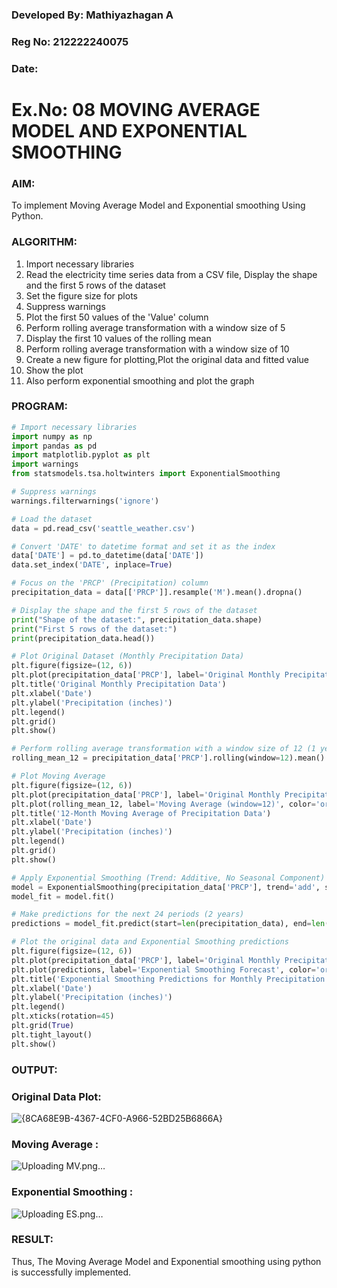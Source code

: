### Developed By: Mathiyazhagan A
### Reg No: 212222240075
### Date: 

# Ex.No: 08     MOVING AVERAGE MODEL AND EXPONENTIAL SMOOTHING


### AIM:
To implement Moving Average Model and Exponential smoothing Using Python.

### ALGORITHM:
1. Import necessary libraries
2. Read the electricity time series data from a CSV file, Display the shape and the first 5 rows of
the dataset
3. Set the figure size for plots
4. Suppress warnings
5. Plot the first 50 values of the 'Value' column
6. Perform rolling average transformation with a window size of 5
7. Display the first 10 values of the rolling mean
8. Perform rolling average transformation with a window size of 10
9. Create a new figure for plotting,Plot the original data and fitted value
10. Show the plot
11. Also perform exponential smoothing and plot the graph
    
### PROGRAM:
```python
# Import necessary libraries
import numpy as np
import pandas as pd
import matplotlib.pyplot as plt
import warnings
from statsmodels.tsa.holtwinters import ExponentialSmoothing

# Suppress warnings
warnings.filterwarnings('ignore')

# Load the dataset
data = pd.read_csv('seattle_weather.csv')

# Convert 'DATE' to datetime format and set it as the index
data['DATE'] = pd.to_datetime(data['DATE'])
data.set_index('DATE', inplace=True)

# Focus on the 'PRCP' (Precipitation) column
precipitation_data = data[['PRCP']].resample('M').mean().dropna()

# Display the shape and the first 5 rows of the dataset
print("Shape of the dataset:", precipitation_data.shape)
print("First 5 rows of the dataset:")
print(precipitation_data.head())

# Plot Original Dataset (Monthly Precipitation Data)
plt.figure(figsize=(12, 6))
plt.plot(precipitation_data['PRCP'], label='Original Monthly Precipitation Data', color='blue')
plt.title('Original Monthly Precipitation Data')
plt.xlabel('Date')
plt.ylabel('Precipitation (inches)')
plt.legend()
plt.grid()
plt.show()

# Perform rolling average transformation with a window size of 12 (1 year)
rolling_mean_12 = precipitation_data['PRCP'].rolling(window=12).mean()

# Plot Moving Average
plt.figure(figsize=(12, 6))
plt.plot(precipitation_data['PRCP'], label='Original Monthly Precipitation Data', color='blue')
plt.plot(rolling_mean_12, label='Moving Average (window=12)', color='orange')
plt.title('12-Month Moving Average of Precipitation Data')
plt.xlabel('Date')
plt.ylabel('Precipitation (inches)')
plt.legend()
plt.grid()
plt.show()

# Apply Exponential Smoothing (Trend: Additive, No Seasonal Component)
model = ExponentialSmoothing(precipitation_data['PRCP'], trend='add', seasonal=None)
model_fit = model.fit()

# Make predictions for the next 24 periods (2 years)
predictions = model_fit.predict(start=len(precipitation_data), end=len(precipitation_data) + 23)

# Plot the original data and Exponential Smoothing predictions
plt.figure(figsize=(12, 6))
plt.plot(precipitation_data['PRCP'], label='Original Monthly Precipitation Data', color='blue')
plt.plot(predictions, label='Exponential Smoothing Forecast', color='orange')
plt.title('Exponential Smoothing Predictions for Monthly Precipitation')
plt.xlabel('Date')
plt.ylabel('Precipitation (inches)')
plt.legend()
plt.xticks(rotation=45)
plt.grid(True)
plt.tight_layout()
plt.show()


```

### OUTPUT:

### Original Data Plot:

![{8CA68E9B-4367-4CF0-A966-52BD25B6866A}](https://github.com/user-attachments/assets/58565e0d-dde7-4040-91a1-3f03425c9fb4)

### Moving Average :

![Uploading MV.png…]()


### Exponential Smoothing :

![Uploading ES.png…]()





### RESULT:
Thus, The Moving Average Model and Exponential smoothing using python is successfully implemented.
